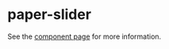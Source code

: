 paper-slider
============

See the [component page](http://www.polymer-project.org/docs/elements/paper-elements.html#paper-slider) for more information.

